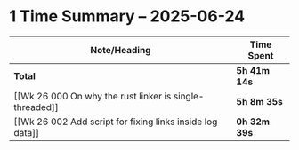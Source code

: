 # 1 Time Summary – 2025-06-24

| Note/Heading | Time Spent |
|--------------|------------|
| **Total** | **5h 41m 14s** |
| [[Wk 26 000 On why the rust linker is single-threaded]] | **5h 8m 35s** |
| [[Wk 26 002 Add script for fixing links inside log data]] | **0h 32m 39s** |

